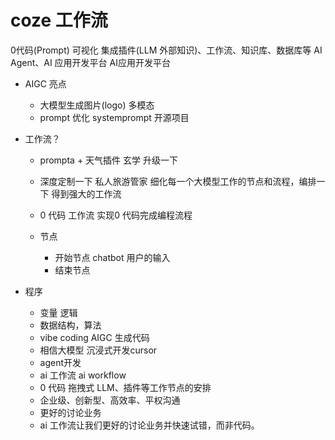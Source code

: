 # coze 工作流
0代码(Prompt) 可视化 集成插件(LLM 外部知识)、工作流、知识库、数据库等 AI Agent、AI 应用开发平台
AI应用开发平台

- AIGC 亮点
  - 大模型生成图片(logo) 多模态
  - prompt 优化 
    systemprompt 开源项目

- 工作流？
  - prompta + 天气插件  玄学
  升级一下  
  - 深度定制一下  私人旅游管家
    细化每一个大模型工作的节点和流程，编排一下
    得到强大的工作流
  - 0 代码
    工作流 实现0 代码完成编程流程 

  - 节点
    - 开始节点
      chatbot 用户的输入
    - 结束节点

- 程序
  - 变量 逻辑
  - 数据结构，算法
  - vibe coding AIGC 生成代码
  - 相信大模型 沉浸式开发cursor
  - agent开发
  - ai 工作流 ai workflow
  - 0 代码 拖拽式
    LLM、插件等工作节点的安排
  - 企业级、创新型、高效率、平权沟通
  - 更好的讨论业务
  - ai 工作流让我们更好的讨论业务并快速试错，而非代码。